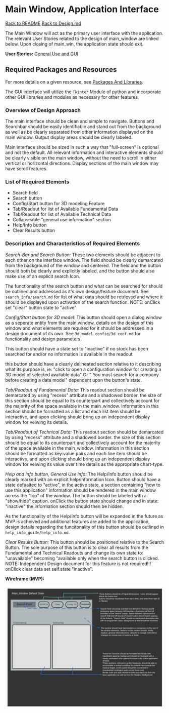 # Main Window, Application Interface

[Back to README](../../../README.md)
[Back to Design.md](../../design.md)

The Main Window will act as the primary user interface with the application. The relevant User Stories related to the design of main_window are linked below. Upon closing of main_win, the application state should exit.

**User Stories:**
[General Use and GUI](../../user_stories/general_use_ui.md)

## Required Packages and Resources

For more details on a given resource, see [Packages And Libraries](../../pkg_lib.md).

The GUI interface will utilize the `Tkinter` Module of python and incorporate other GUI libraries and modules as necessary for other features.

### Overview of Design Approach

The main interface should be clean and simple to navigate. Buttons and Searchbar should be easily identifiable and stand out from the background as well as be clearly separated from other information displayed on the main window. Output display areas should be clearly labeled.

Main interface should be sized in such a way that "full-screen" is optional and not the default. All relevant information and interactive elements should be clearly visible on the main window, without the need to scroll in either vertical or horizontal directions. Display sections of the main window may have scroll features.

### List of Required Elements

- Search field
- Search button
- Config/Start button for 3D modeling Feature
- Tab/Readout for list of Available Fundamental Data
- Tab/Readout for list of Available Technical Data
- Collapseable "general use information" section
- Help/Info button
- Clear Results button

### Description and Characteristics of Required Elements

*Search-Bar and Search Button:*
These two elements should be adjacent to each other on the interface window. The field should be clearly demarcated from the background of the window and centered. The field and the button should both be clearly and explicitly labeled, and the button should also make use of an explicit search Icon.

The functionality of the search button and what can be searched for should be outlined and addressed as it's own design/feature document. See `search_info/search.md` for list of what data should be retrieved and where it should be displayed upon activation of the search function. NOTE: onClick set "clear" button state to "active"

*Config/Start button for 3D model:*
This button should open a dialog window as a seperate entity from the main window, details on the design of this window and what elements are required for it should be addressed in a design document of its own. See `3d_model_config/3d_conf.md` for functionality and design parameters.

This button should have a state set to "inactive" if no stock has been searched for and/or no information is available in the readout

this button should have a clearly delineated section relative to it describing what its purpose is, ie: "click to open a configuration window for creating a 3D model of selected available data" Or " You must search for a company before creating a data model" dependent upon the button's state.

*Tab/Readout of Fundamental Data:*
This readout section should be demarcated by using "recess" attribute and a shadowed border. the size of this section should be equal to its counterpart and collectively account for the majority of the space available in the main_window. Information in this section should be formatted as a list and each list item should be interactive, and upon clicking should bring up an independent display window for veiwing its details.

*Tab/Readout of Technical Data:*
This readout section should be demarcated by using "recess" attribute and a shadowed border. the size of this section should be equal to its counterpart and collectively account for the majority of the space available in the main_window. Information in this section should be formatted as key:value pairs and each line item should be interactive, and upon clicking should bring up an independent display window for veiwing its value over time details as the appropriate chart-type.

*Help and Info button, General Use info:*
The Help/Info button should be clearly marked with an explicit help/information Icon. Button should have a state defualted to "active", in the active state, a section containing "how to use this application" information should be rendered in the main window across the "top" of the window. The button should be labeled with a "show/hide" caption. onClick the button state should change and in state: "inactive" the information section should then be hidden.

As the functionality of the Help/Info button will be expanded in the future as MVP is acheived and additional features are added to the application, design details regarding the funcitonality of this button should be outlined in `help_info_guide/help_info.md`.

*Clear Results Button:*
This button should be positioned relative to the Search Button. The sole purpose of this button is to clear all results from the Fundamental and Technical Readouts and change its own state to: "unavailable" becoming "available only when the search button is clicked. NOTE: Independent Design document for this feature is not required!!! onClick clear data set self.state "inactive".

**Wireframe (MVP):**

![Main Window Default State](main_win_wiref.png)
